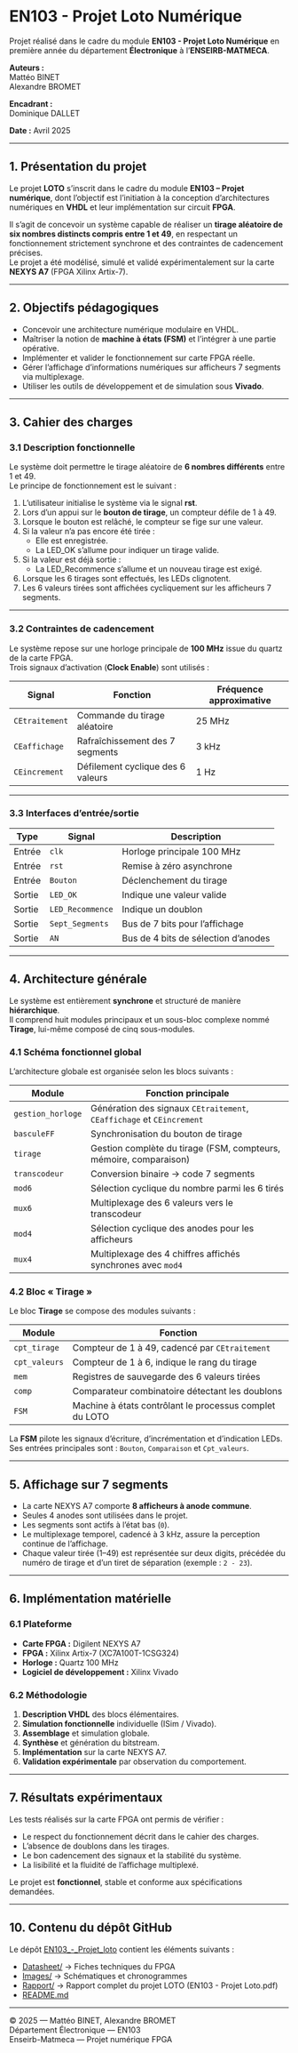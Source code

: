 # EN103 - Projet Loto Numérique

Projet réalisé dans le cadre du module **EN103 - Projet Loto Numérique** en première année du département **Électronique** à l’**ENSEIRB-MATMECA**.

**Auteurs :**  
Mattéo BINET  
Alexandre BROMET  

**Encadrant :**  
Dominique DALLET

**Date :** Avril 2025  

---

## 1. Présentation du projet

Le projet **LOTO** s’inscrit dans le cadre du module **EN103 – Projet numérique**, dont l’objectif est l’initiation à la conception d’architectures numériques en **VHDL** et leur implémentation sur circuit **FPGA**.

Il s’agit de concevoir un système capable de réaliser un **tirage aléatoire de six nombres distincts compris entre 1 et 49**, en respectant un fonctionnement strictement synchrone et des contraintes de cadencement précises.  
Le projet a été modélisé, simulé et validé expérimentalement sur la carte **NEXYS A7** (FPGA Xilinx Artix-7).

---

## 2. Objectifs pédagogiques

- Concevoir une architecture numérique modulaire en VHDL.  
- Maîtriser la notion de **machine à états (FSM)** et l’intégrer à une partie opérative.  
- Implémenter et valider le fonctionnement sur carte FPGA réelle.  
- Gérer l’affichage d’informations numériques sur afficheurs 7 segments via multiplexage.  
- Utiliser les outils de développement et de simulation sous **Vivado**.

---

## 3. Cahier des charges

### 3.1 Description fonctionnelle

Le système doit permettre le tirage aléatoire de **6 nombres différents** entre 1 et 49.  
Le principe de fonctionnement est le suivant :

1. L’utilisateur initialise le système via le signal **rst**.  
2. Lors d’un appui sur le **bouton de tirage**, un compteur défile de 1 à 49.  
3. Lorsque le bouton est relâché, le compteur se fige sur une valeur.  
4. Si la valeur n’a pas encore été tirée :
   - Elle est enregistrée.  
   - La LED_OK s’allume pour indiquer un tirage valide.  
5. Si la valeur est déjà sortie :
   - La LED_Recommence s’allume et un nouveau tirage est exigé.  
6. Lorsque les 6 tirages sont effectués, les LEDs clignotent.  
7. Les 6 valeurs tirées sont affichées cycliquement sur les afficheurs 7 segments.

---

### 3.2 Contraintes de cadencement

Le système repose sur une horloge principale de **100 MHz** issue du quartz de la carte FPGA.  
Trois signaux d’activation (**Clock Enable**) sont utilisés :

| Signal | Fonction | Fréquence approximative |
|---------|-----------|------------------------|
| `CEtraitement` | Commande du tirage aléatoire | 25 MHz |
| `CEaffichage` | Rafraîchissement des 7 segments | 3 kHz |
| `CEincrement` | Défilement cyclique des 6 valeurs | 1 Hz |

---

### 3.3 Interfaces d’entrée/sortie

| Type | Signal | Description |
|-------|--------|-------------|
| Entrée | `clk` | Horloge principale 100 MHz |
| Entrée | `rst` | Remise à zéro asynchrone |
| Entrée | `Bouton` | Déclenchement du tirage |
| Sortie | `LED_OK` | Indique une valeur valide |
| Sortie | `LED_Recommence` | Indique un doublon |
| Sortie | `Sept_Segments` | Bus de 7 bits pour l’affichage |
| Sortie | `AN` | Bus de 4 bits de sélection d’anodes |

---

## 4. Architecture générale

Le système est entièrement **synchrone** et structuré de manière **hiérarchique**.  
Il comprend huit modules principaux et un sous-bloc complexe nommé **Tirage**, lui-même composé de cinq sous-modules.

### 4.1 Schéma fonctionnel global

L’architecture globale est organisée selon les blocs suivants :

| Module | Fonction principale |
|---------|----------------------|
| `gestion_horloge` | Génération des signaux `CEtraitement`, `CEaffichage` et `CEincrement` |
| `basculeFF` | Synchronisation du bouton de tirage |
| `tirage` | Gestion complète du tirage (FSM, compteurs, mémoire, comparaison) |
| `transcodeur` | Conversion binaire → code 7 segments |
| `mod6` | Sélection cyclique du nombre parmi les 6 tirés |
| `mux6` | Multiplexage des 6 valeurs vers le transcodeur |
| `mod4` | Sélection cyclique des anodes pour les afficheurs |
| `mux4` | Multiplexage des 4 chiffres affichés synchrones avec `mod4` |

### 4.2 Bloc « Tirage »

Le bloc **Tirage** se compose des modules suivants :

| Module | Fonction |
|--------|-----------|
| `cpt_tirage` | Compteur de 1 à 49, cadencé par `CEtraitement` |
| `cpt_valeurs` | Compteur de 1 à 6, indique le rang du tirage |
| `mem` | Registres de sauvegarde des 6 valeurs tirées |
| `comp` | Comparateur combinatoire détectant les doublons |
| `FSM` | Machine à états contrôlant le processus complet du LOTO |

La **FSM** pilote les signaux d’écriture, d’incrémentation et d’indication LEDs.  
Ses entrées principales sont : `Bouton`, `Comparaison` et `Cpt_valeurs`.

---

## 5. Affichage sur 7 segments

- La carte NEXYS A7 comporte **8 afficheurs à anode commune**.  
- Seules 4 anodes sont utilisées dans le projet.  
- Les segments sont actifs à l’état bas (`0`).  
- Le multiplexage temporel, cadencé à 3 kHz, assure la perception continue de l’affichage.  
- Chaque valeur tirée (1–49) est représentée sur deux digits, précédée du numéro de tirage et d’un tiret de séparation (exemple : `2 - 23`).

---

## 6. Implémentation matérielle

### 6.1 Plateforme
- **Carte FPGA :** Digilent NEXYS A7  
- **FPGA :** Xilinx Artix-7 (XC7A100T-1CSG324)  
- **Horloge :** Quartz 100 MHz  
- **Logiciel de développement :** Xilinx Vivado  

### 6.2 Méthodologie
1. **Description VHDL** des blocs élémentaires.  
2. **Simulation fonctionnelle** individuelle (ISim / Vivado).  
3. **Assemblage** et simulation globale.  
4. **Synthèse** et génération du bitstream.  
5. **Implémentation** sur la carte NEXYS A7.  
6. **Validation expérimentale** par observation du comportement.

---

## 7. Résultats expérimentaux

Les tests réalisés sur la carte FPGA ont permis de vérifier :
- Le respect du fonctionnement décrit dans le cahier des charges.  
- L’absence de doublons dans les tirages.  
- Le bon cadencement des signaux et la stabilité du système.  
- La lisibilité et la fluidité de l’affichage multiplexé.  

Le projet est **fonctionnel**, stable et conforme aux spécifications demandées.

---

## 10. Contenu du dépôt GitHub

Le dépôt [EN103_-_Projet_loto](https://github.com/matteob29/EN103_-_Projet_loto_numerique) contient les éléments suivants :

- [Datasheet/](./Datasheet) → Fiches techniques du FPGA
- [Images/](./Images) → Schématiques et chronogrammes
- [Rapport/](./Rapport) → Rapport complet du projet LOTO (EN103 - Projet Loto.pdf)  
- [README.md](./README.md)

---

© 2025 — Mattéo BINET, Alexandre BROMET  
Département Électronique — EN103  
Enseirb-Matmeca — Projet numérique FPGA

